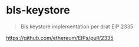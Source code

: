 # bls-keystore

> Bls keystore implementation per drat EIP 2335

https://github.com/ethereum/EIPs/pull/2335

